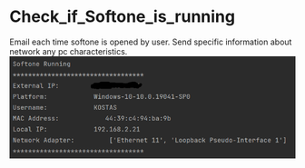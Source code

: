 # Check_if_Softone_is_running

Email each time softone is opened by user.
Send specific information about network any pc characteristics.
![alt text](https://raw.githubusercontent.com/sofronas/Check_if_Softone_is_running/main/Screenshot_1.png)
